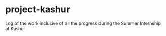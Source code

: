# project-kashur
Log of the work inclusive of all the progress during the Summer Internship at Kashur
